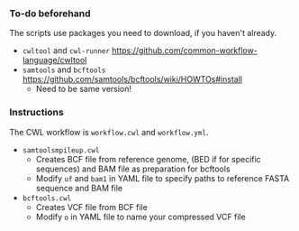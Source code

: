 ### To-do beforehand ###

The scripts use packages you need to download, if you haven't already.
- `cwltool` and `cwl-runner` https://github.com/common-workflow-language/cwltool
- `samtools` and `bcftools` https://github.com/samtools/bcftools/wiki/HOWTOs#install
  - Need to be same version!

### Instructions ###
The CWL workflow is `workflow.cwl` and `workflow.yml`. 
 - `samtoolsmpileup.cwl`
   - Creates BCF file from reference genome, (BED if for specific sequences) and BAM file as preparation for bcftools
   - Modify `uf` and `bam1` in YAML file to specify paths to reference FASTA sequence and BAM file
 - `bcftools.cwl`
   - Creates VCF file from BCF file 
   - Modify `o` in YAML file to name your compressed VCF file
